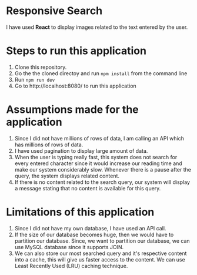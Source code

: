 # Responsive Search

I have used **React** to display images related to the text entered by the user.

# Steps to run this application

1. Clone this repository.
2. Go the the cloned directoy and run ```npm install``` from the command line
3. Run ```npm run dev```
4. Go to http://localhost:8080/ to run this application

# Assumptions made for the application
1. Since I did not have millions of rows of data, I am calling an API which has millions of rows of data.
2. I have used pagination to display large amount of data.
3. When the user is typing really fast, this system does not search for every entered character since it would increase our reading time and make our system considerably slow. Whenever there is a pause after the query, the system displays related content.
4. If there is no content related to the search query, our system will display a message stating that no content is available for this query.

# Limitations of this application
1. Since I did not have my own database, I have used an API call.
2. If the size of our database becomes huge, then we would have to partition our database. Since, we want to partition our database, we can use MySQL database since it supports JOIN.
3. We can also store our most searched query and it's respective content into a cache, this will give us faster access to the content. We can use Least Recently Used (LRU) caching technique.

